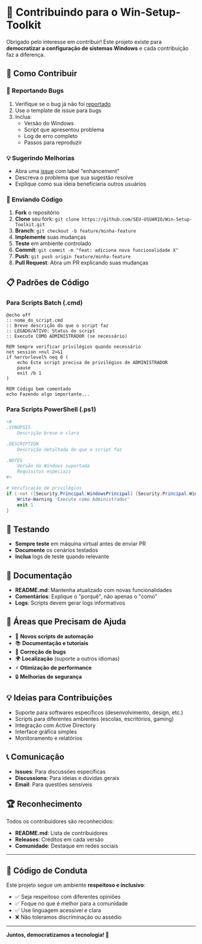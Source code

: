 # 🤝 Contribuindo para o Win-Setup-Toolkit

Obrigado pelo interesse em contribuir! Este projeto existe para **democratizar a configuração de sistemas Windows** e cada contribuição faz a diferença.

## 🚀 Como Contribuir

### 🐛 Reportando Bugs

1. Verifique se o bug já não foi [reportado](https://github.com/r0b14/Win-Setup-Toolkit/issues)
2. Use o template de issue para bugs
3. Inclua:
   - Versão do Windows
   - Script que apresentou problema
   - Log de erro completo
   - Passos para reproduzir

### 💡 Sugerindo Melhorias

- Abra uma [issue](https://github.com/r0b14/Win-Setup-Toolkit/issues) com label "enhancement"
- Descreva o problema que sua sugestão resolve
- Explique como sua ideia beneficiaria outros usuários

### 🔧 Enviando Código

1. **Fork** o repositório
2. **Clone** seu fork: `git clone https://github.com/SEU-USUARIO/Win-Setup-Toolkit.git`
3. **Branch**: `git checkout -b feature/minha-feature`
4. **Implemente** suas mudanças
5. **Teste** em ambiente controlado
6. **Commit**: `git commit -m "feat: adiciona nova funcionalidade X"`
7. **Push**: `git push origin feature/minha-feature`
8. **Pull Request**: Abra um PR explicando suas mudanças

## 📋 Padrões de Código

### Para Scripts Batch (.cmd)

```batch
@echo off
:: nome_do_script.cmd
:: Breve descrição do que o script faz
:: LEGADO/ATIVO: Status do script
:: Execute COMO ADMINISTRADOR (se necessário)

REM Sempre verificar privilégios quando necessário
net session >nul 2>&1
if %errorlevel% neq 0 (
    echo Este script precisa de privilégios de ADMINISTRADOR
    pause
    exit /b 1
)

REM Código bem comentado
echo Fazendo algo importante...
```

### Para Scripts PowerShell (.ps1)

```powershell
<#
.SYNOPSIS
    Descrição breve e clara

.DESCRIPTION
    Descrição detalhada do que o script faz

.NOTES
    Versão do Windows suportada
    Requisitos especiais
#>

# Verificação de privilégios
if (-not ([Security.Principal.WindowsPrincipal] [Security.Principal.WindowsIdentity]::GetCurrent()).IsInRole([Security.Principal.WindowsBuiltInRole]::Administrator)) {
    Write-Warning 'Execute como Administrador'
    exit 1
}
```

## 🧪 Testando

- **Sempre teste** em máquina virtual antes de enviar PR
- **Documente** os cenários testados
- **Inclua** logs de teste quando relevante

## 📝 Documentação

- **README.md**: Mantenha atualizado com novas funcionalidades
- **Comentários**: Explique o "porquê", não apenas o "como"
- **Logs**: Scripts devem gerar logs informativos

## 🎯 Áreas que Precisam de Ajuda

- 🔧 **Novos scripts de automação**
- 📚 **Documentação e tutoriais**
- 🐛 **Correção de bugs**
- 🌍 **Localização** (suporte a outros idiomas)
- ⚡ **Otimização de performance**
- 🔒 **Melhorias de segurança**

## 💡 Ideias para Contribuições

- Suporte para softwares específicos (desenvolvimento, design, etc.)
- Scripts para diferentes ambientes (escolas, escritórios, gaming)
- Integração com Active Directory
- Interface gráfica simples
- Monitoramento e relatórios

## 📞 Comunicação

- **Issues**: Para discussões específicas
- **Discussions**: Para ideias e dúvidas gerais
- **Email**: Para questões sensíveis

## 🏆 Reconhecimento

Todos os contribuidores são reconhecidos:
- **README.md**: Lista de contribuidores
- **Releases**: Créditos em cada versão
- **Comunidade**: Destaque em redes sociais

---

## 📜 Código de Conduta

Este projeto segue um ambiente **respeitoso e inclusivo**:

- ✅ Seja respeitoso com diferentes opiniões
- ✅ Foque no que é melhor para a comunidade
- ✅ Use linguagem acessível e clara
- ❌ Não toleramos discriminação ou assédio

---

**Juntos, democratizamos a tecnologia! 🚀**
